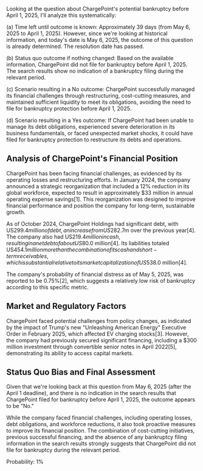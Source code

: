 Looking at the question about ChargePoint's potential bankruptcy before April 1, 2025, I'll analyze this systematically:

(a) Time left until outcome is known: Approximately 39 days (from May 6, 2025 to April 1, 2025). However, since we're looking at historical information, and today's date is May 6, 2025, the outcome of this question is already determined. The resolution date has passed.

(b) Status quo outcome if nothing changed: Based on the available information, ChargePoint did not file for bankruptcy before April 1, 2025. The search results show no indication of a bankruptcy filing during the relevant period.

(c) Scenario resulting in a No outcome: ChargePoint successfully managed its financial challenges through restructuring, cost-cutting measures, and maintained sufficient liquidity to meet its obligations, avoiding the need to file for bankruptcy protection before April 1, 2025.

(d) Scenario resulting in a Yes outcome: If ChargePoint had been unable to manage its debt obligations, experienced severe deterioration in its business fundamentals, or faced unexpected market shocks, it could have filed for bankruptcy protection to restructure its debts and operations.

## Analysis of ChargePoint's Financial Position

ChargePoint has been facing financial challenges, as evidenced by its operating losses and restructuring efforts. In January 2024, the company announced a strategic reorganization that included a 12% reduction in its global workforce, expected to result in approximately $33 million in annual operating expense savings[1]. This reorganization was designed to improve financial performance and position the company for long-term, sustainable growth.

As of October 2024, ChargePoint Holdings had significant debt, with US$299.4 million of debt, an increase from US$282.7m over the previous year[4]. The company also had US$219.4 million in cash, resulting in a net debt of about US$80.0 million[4]. Its liabilities totaled US$454.1 million more than the combination of its cash and short-term receivables, which is substantial relative to its market capitalization of US$538.0 million[4].

The company's probability of financial distress as of May 5, 2025, was reported to be 0.75%[2], which suggests a relatively low risk of bankruptcy according to this specific metric.

## Market and Regulatory Factors

ChargePoint faced potential challenges from policy changes, as indicated by the impact of Trump's new "Unleashing American Energy" Executive Order in February 2025, which affected EV charging stocks[3]. However, the company had previously secured significant financing, including a $300 million investment through convertible senior notes in April 2022[5], demonstrating its ability to access capital markets.

## Status Quo Bias and Final Assessment

Given that we're looking back at this question from May 6, 2025 (after the April 1 deadline), and there is no indication in the search results that ChargePoint filed for bankruptcy before April 1, 2025, the outcome appears to be "No." 

While the company faced financial challenges, including operating losses, debt obligations, and workforce reductions, it also took proactive measures to improve its financial position. The combination of cost-cutting initiatives, previous successful financing, and the absence of any bankruptcy filing information in the search results strongly suggests that ChargePoint did not file for bankruptcy during the relevant period.

Probability: 1%